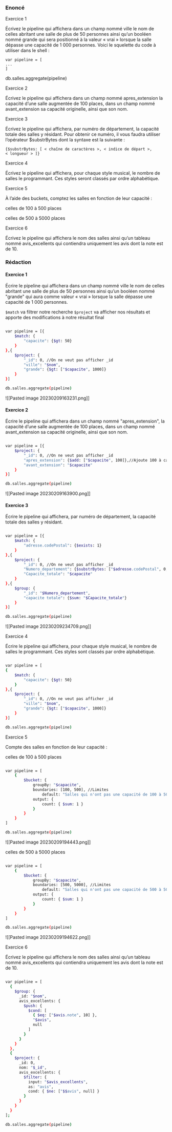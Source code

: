 ### Enoncé

Exercice 1

Écrivez le pipeline qui affichera dans un champ nommé ville le nom de celles abritant une salle de plus de 50 personnes ainsi qu’un booléen nommé grande qui sera positionné à la valeur « vrai » lorsque la salle dépasse une capacité de 1 000 personnes. Voici le squelette du code à utiliser dans le shell :

```
var pipeline = [ 
... 
] 
```

db.salles.aggregate(pipeline) 

Exercice 2

Écrivez le pipeline qui affichera dans un champ nommé apres_extension la capacité d’une salle augmentée de 100 places, dans un champ nommé avant_extension sa capacité originelle, ainsi que son nom.

Exercice 3

Écrivez le pipeline qui affichera, par numéro de département, la capacité totale des salles y résidant. Pour obtenir ce numéro, il vous faudra utiliser l’opérateur $substrBytes dont la syntaxe est la suivante :

```
{$substrBytes: [ < chaîne de caractères >, < indice de départ >, 
< longueur > ]} 
```

Exercice 4

Écrivez le pipeline qui affichera, pour chaque style musical, le nombre de salles le programmant. Ces styles seront classés par ordre alphabétique.

Exercice 5

À l’aide des buckets, comptez les salles en fonction de leur capacité :

celles de 100 à 500 places

celles de 500 à 5000 places

Exercice 6

Écrivez le pipeline qui affichera le nom des salles ainsi qu’un tableau nommé avis_excellents qui contiendra uniquement les avis dont la note est de 10.

### Rédaction

#### Exercice 1

Écrire le pipeline qui affichera dans un champ nommé ville le nom de celles abritant une salle de plus de 50 personnes ainsi qu’un booléen nommé "grande" qui aura comme valeur « vrai » lorsque la salle dépasse une capacité de 1 000 personnes.

`$match` va filtrer notre recherche
`$project` va afficher nos résultats et apporte des modifications à notre résultat final

```bash

var pipeline = [{
	$match: {
		"capacite": {$gt: 50}
	}
},{
	$project: {
		"_id": 0, //On ne veut pas afficher _id
		"ville": "$nom",
		"grande": {$gt: ["$capacite", 1000]}
	}
}]

db.salles.aggregate(pipeline)

```


![[Pasted image 20230209163231.png]]

#### Exercice 2

Écrire le pipeline qui affichera dans un champ nommé "apres_extension", la capacité d’une salle augmentée de 100 places, dans un champ nommé avant_extension sa capacité originelle, ainsi que son nom.

```bash

var pipeline = [{
	$project: {
		"_id": 0, //On ne veut pas afficher _id
		"apres_extension": {$add: ["$capacite", 100]},//Ajoute 100 à capacite
		"avant_extension": "$capacite"
	}
}]

db.salles.aggregate(pipeline)

```

![[Pasted image 20230209163900.png]]

#### Exercice 3

Écrire le pipeline qui affichera, par numéro de département, la capacité totale des salles y résidant.

``` bash

var pipeline = [{
	$match: {
		"adresse.codePostal": {$exists: 1}
	}
},{
	$project: {
		"_id": 0, //On ne veut pas afficher _id
		"Numero_departement": {$substrBytes: ["$adresse.codePostal", 0, 2] },
		"Capacite_totale": "$capacite"
	}
},{
	$group: {
		"_id": "$Numero_departement",
		"capacite totale": {$sum: "$Capacite_totale"}
	}
}]

db.salles.aggregate(pipeline)

```

![[Pasted image 20230209234709.png]]

Exercice 4

Écrire le pipeline qui affichera, pour chaque style musical, le nombre de salles le programmant. Ces styles sont classés par ordre alphabétique.

```bash

var pipeline = [
{
	$match: {
		"capacite": {$gt: 50}
	}
},{
	$project: {
		"_id": 0, //On ne veut pas afficher _id
		"ville": "$nom",
		"grande": {$gt: ["$capacite", 1000]}
	}
}]

db.salles.aggregate(pipeline)

```

Exercice 5

Compte des salles en fonction de leur capacité :

celles de 100 à 500 places

```bash 

var pipeline = [
	{ 
		$bucket: { 
			groupBy: "$capacite", 
			boundaries: [100, 500], //Limites
				default: "Salles qui n'ont pas une capacité de 100 à 500", 
			output: { 
				count: { $sum: 1 } 
			} 
		} 
	}
]

db.salles.aggregate(pipeline)

```

![[Pasted image 20230209194443.png]]


celles de 500 à 5000 places

```bash 

var pipeline = [
	{ 
		$bucket: { 
			groupBy: "$capacite", 
			boundaries: [500, 5000], //Limites
				default: "Salles qui n'ont pas une capacité de 500 à 5000", 
			output: { 
				count: { $sum: 1 } 
			} 
		} 
	}
]

db.salles.aggregate(pipeline)

```

![[Pasted image 20230209194622.png]]


Exercice 6

Écrivez le pipeline qui affichera le nom des salles ainsi qu’un tableau nommé avis_excellents qui contiendra uniquement les avis dont la note est de 10.

```bash 

var pipeline = [
  {
    $group: {
      _id: "$nom",
      avis_excellents: { 
        $push: {
          $cond: [
            { $eq: ["$avis.note", 10] },
            "$avis",
            null
          ]
        }
      }
    }
  },
  {
    $project: {
      _id: 0,
      nom: "$_id",
      avis_excellents: {
        $filter: {
          input: "$avis_excellents",
          as: "avis",
          cond: { $ne: ["$$avis", null] }
        }
      }
    }
  }
];

db.salles.aggregate(pipeline)

```